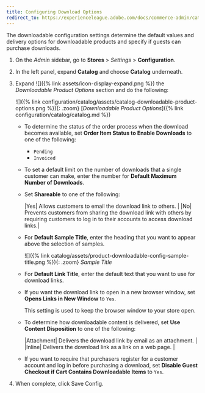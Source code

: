 ```yaml
---
title: Configuring Download Options
redirect_to: https://experienceleague.adobe.com/docs/commerce-admin/catalog/products/types/product-create-downloadable.html#configure-the-download-options
---
```


The downloadable configuration settings determine the default values and delivery options for downloadable products and specify if guests can purchase downloads.

1. On the _Admin_ sidebar, go to **Stores** > _Settings_ > **Configuration**.

1. In the left panel, expand **Catalog** and choose **Catalog** underneath.

1. Expand ![]({% link assets/icon-display-expand.png %}) the _Downloadable Product Options_ section and do the following:

    ![]({% link configuration/catalog/assets/catalog-downloadable-product-options.png %}){: .zoom}
    [_Downloadable Product Options_]({% link configuration/catalog/catalog.md %})

   - To determine the status of the order process when the download becomes available, set **Order Item Status to Enable Downloads** to one of the following:

      - `Pending`
      - `Invoiced`

   - To set a default limit on the number of downloads that a single customer can make, enter the number for **Default Maximum Number of Downloads**.

   - Set **Shareable** to one of the following:

      |Yes| Allows customers to email the download link to others. |
      |No| Prevents customers from sharing the download link with others by requiring customers to log in to their accounts to access download links.|

   - For **Default Sample Title**, enter the heading that you want to appear above the selection of samples.

      ![]({% link catalog/assets/product-downloadable-config-sample-title.png %}){: .zoom}
      _Sample Title_

   - For **Default Link Title**, enter the default text that you want to use for download links.

   - If you want the download link to open in a new browser window, set **Opens Links in New Window** to `Yes`.

      This setting is used to keep the browser window to your store open.

   - To determine how downloadable content is delivered, set **Use Content Disposition** to one of the following:

      |Attachment| Delivers the download link by email as an attachment. |
      |Inline| Delivers the download link as a link on a web page. |

   - If you want to require that purchasers register for a customer account and log in before purchasing a download, set **Disable Guest Checkout if Cart Contains Downloadable Items** to `Yes`.

1. When complete, click <span class="btn">Save Config</span>.

